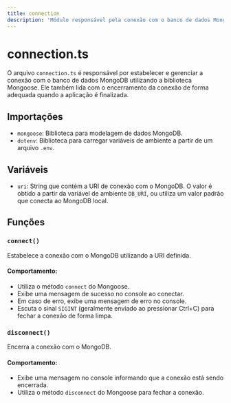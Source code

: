 ```yaml
---
title: connection
description: 'Módulo responsável pela conexão com o banco de dados MongoDB utilizando Mongoose.'
---
```


# connection.ts

O arquivo `connection.ts` é responsável por estabelecer e gerenciar a conexão com o banco de dados MongoDB utilizando a biblioteca Mongoose. Ele também lida com o encerramento da conexão de forma adequada quando a aplicação é finalizada.

## Importações

- `mongoose`: Biblioteca para modelagem de dados MongoDB.
- `dotenv`: Biblioteca para carregar variáveis de ambiente a partir de um arquivo `.env`.

## Variáveis

- `uri`: String que contém a URI de conexão com o MongoDB. O valor é obtido a partir da variável de ambiente `DB_URI`, ou utiliza um valor padrão que conecta ao MongoDB local.

## Funções

### `connect()`

Estabelece a conexão com o MongoDB utilizando a URI definida. 

#### Comportamento:

- Utiliza o método `connect` do Mongoose.
- Exibe uma mensagem de sucesso no console ao conectar.
- Em caso de erro, exibe uma mensagem de erro no console.
- Escuta o sinal `SIGINT` (geralmente enviado ao pressionar Ctrl+C) para fechar a conexão de forma limpa.

### `disconnect()`

Encerra a conexão com o MongoDB.

#### Comportamento:

- Exibe uma mensagem no console informando que a conexão está sendo encerrada.
- Utiliza o método `disconnect` do Mongoose para fechar a conexão.
